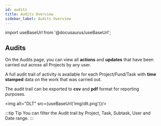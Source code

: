 ```yaml
---
id: audits
title: Audits Overview
sidebar_label: Audits Overview
---
```


import useBaseUrl from '@docusaurus/useBaseUrl';

## Audits

On the Audits page, you can view all **actions** and **updates** that have been carried out across all Projects by any user.

A full audit trail of activity is available for each Project/Fund/Task with **time stamped** data on the work that was carried out.

The audit trail can be exported to **csv** and **pdf** format for reporting purposes.


<img alt="DLT" src={useBaseUrl('img/dlt.png')}/>


:::tip Tip
You can filter the Audit trail by Project, Task, Subtask, User and Date range.
:::